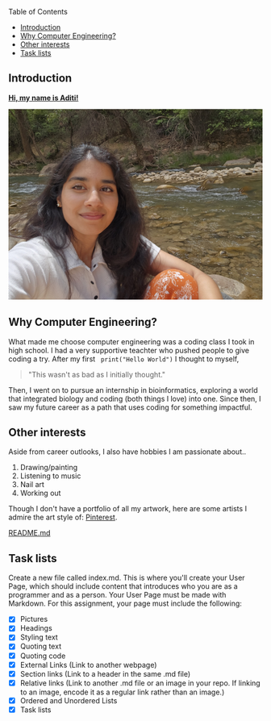 Table of Contents
- [Introduction](#introduction)
- [Why Computer Engineering?](#why-computer-engineering)
- [Other interests](#other-interests)
- [Task lists](#task-lists)
   
## Introduction
<ins> **Hi, my name is Aditi!** </ins>

![This is me](/intro_img.jpg)

## Why Computer Engineering?
What made me choose computer engineering was a coding class I took in high school. I had a very supportive teachter who pushed people to give coding a try. After my first ``` print("Hello World")``` I thought to myself, 
> "This wasn't as bad as I initially thought."

Then, I went on to pursue an internship in bioinformatics, exploring a world that integrated biology and coding (both things I love) into one. Since then, I saw my future career as a path that uses coding for something impactful.

## Other interests
Aside from career outlooks, I also have hobbies I am passionate about..
1. Drawing/painting
2. Listening to music
3. Nail art
4. Working out

Though I don't have a portfolio of all my artwork, here are some artists I admire the art style of: [Pinterest](https://www.pinterest.com/pin/6966574420251446/).

[README.md](README.md)

## Task lists
Create a new file called index.md. This is where you'll create your User Page, which should include content that introduces who you are as a programmer and as a person. Your User Page must be made with Markdown. For this assignment, your page must include the following:
- [x] Pictures
- [x] Headings
- [x] Styling text
- [x] Quoting text
- [x] Quoting code
- [x] External Links (Link to another webpage)
- [x] Section links (Link to a header in the same .md file)
- [x] Relative links (Link to another .md file or an image in your repo. If linking to an image, encode it as a regular link rather than an image.)
- [x] Ordered and Unordered Lists
- [x] Task lists